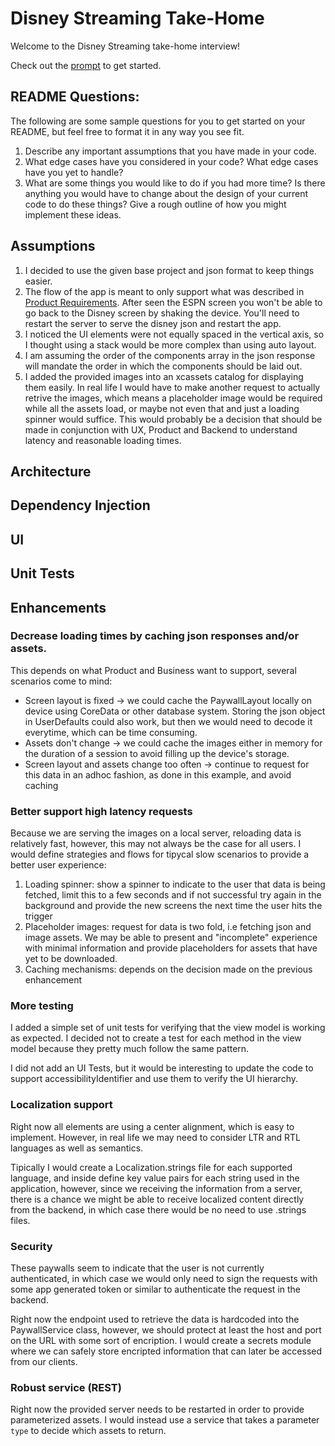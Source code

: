 # Disney Streaming Take-Home

Welcome to the Disney Streaming take-home interview!

Check out the [prompt](PROMPT.md) to get started.

## README Questions:

The following are some sample questions for you to get started on your README, but feel free to format it in any way you see fit.

1. Describe any important assumptions that you have made in your code.
1. What edge cases have you considered in your code? What edge cases have you yet to handle?
1. What are some things you would like to do if you had more time? Is there anything you would have to change about the design of your current code to do these things? Give a rough outline of how you might implement these ideas.

## Assumptions

1. I decided to use the given base project and json format to keep things easier.
2. The flow of the app is meant to only support what was described in [Product Requirements](PROMPT.md#product-requirements). After seen the ESPN screen you won't be able to go back to the Disney screen by shaking the device. You'll need to restart the server to serve the disney json and restart the app.
3. I noticed the UI elements were not equally spaced in the vertical axis, so I thought using a stack would be more complex than using auto layout.
4. I am assuming the order of the components array in the json response will mandate the order in which the components should be laid out.
5. I added the provided images into an xcassets catalog for displaying them easily. In real life I would have to make another request to actually retrive the images, which means a placeholder image would be required while all the assets load, or maybe not even that and just a loading spinner would suffice. This would probably be a decision that should be made in conjunction with UX, Product and Backend to understand latency and reasonable loading times.

## Architecture

## Dependency Injection

## UI

## Unit Tests

## Enhancements

### Decrease loading times by caching json responses and/or assets. 

This depends on what Product and Business want to support, several scenarios come to mind:
- Screen layout is fixed -> we could cache the PaywallLayout locally on device using CoreData or other database system. Storing the json object in UserDefaults could also work, but then we would need to decode it everytime, which can be time consuming.
- Assets don't change -> we could cache the images either in memory for the duration of a session to avoid filling up the device's storage.
- Screen layout and assets change too often -> continue to request for this data in an adhoc fashion, as done in this example, and avoid caching

### Better support high latency requests

Because we are serving the images on a local server, reloading data is relatively fast, however, this may not always be the case for all users. I would define strategies and flows for tipycal slow scenarios to provide a better user experience:

1. Loading spinner: show a spinner to indicate to the user that data is being fetched, limit this to a few seconds and if not successful try again in the background and provide the new screens the next time the user hits the trigger
2. Placeholder images: request for data is two fold, i.e fetching json and image assets. We may be able to present and "incomplete" experience with minimal information and provide placeholders for assets that have yet to be downloaded.
3. Caching mechanisms: depends on the decision made on the previous enhancement

### More testing

I added a simple set of unit tests for verifying that the view model is working as expected. I decided not to create a test for each method in the view model because they pretty much follow the same pattern.

I did not add an UI Tests, but it would be interesting to update the code to support accessibilityIdentifier and use them to verify the UI hierarchy.

### Localization support

Right now all elements are using a center alignment, which is easy to implement. However, in real life we may need to consider LTR and RTL languages as well as semantics.

Tipically I would create a Localization.strings file for each supported language, and inside define key value pairs for each string used in the application, however, since we receiving the information from a server, there is a chance we might be able to receive localized content directly from the backend, in which case there would be no need to use .strings files.

### Security

These paywalls seem to indicate that the user is not currently authenticated, in which case we would only need to sign the requests with some app generated token or similar to authenticate the request in the backend.

Right now the endpoint used to retrieve the data is hardcoded into the PaywallService class, however, we should protect at least the host and port on the URL with some sort of encription. I would create a secrets module where we can safely store encripted information that can later be accessed from our clients.

### Robust service (REST)

Right now the provided server needs to be restarted in order to provide parameterized assets. I would instead use a service that takes a parameter `type` to decide which assets to return.
